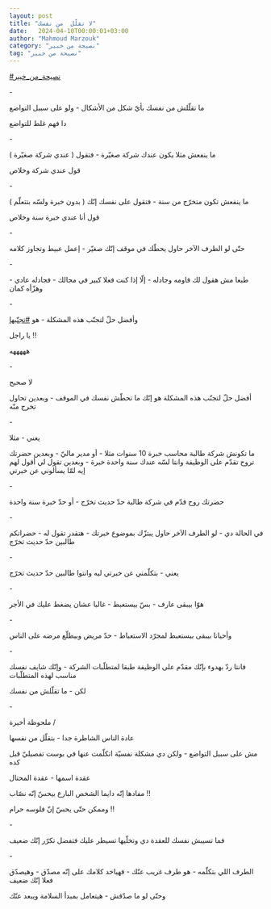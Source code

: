 ```yaml
---
layout: post
title: "لا تقلّل  من نفسك"
date:   2024-04-10T00:00:01+03:00
author: "Mahmoud Marzouk"
category: "نصيحة من خبير"
tag: "نصيحة من خبير"
---
```



[<u>\#نصيحة\_من\_خبير</u>](https://www.facebook.com/hashtag/%D9%86%D8%B5%D9%8A%D8%AD%D8%A9_%D9%85%D9%86_%D8%AE%D8%A8%D9%8A%D8%B1?__eep__=6&__cft__%5b0%5d=AZXU93XyYw4i1cyfVU71NIo_B98lGHjdFUwX9o5YjZKqTujEGlGAWMfcfZTgyqowBcxr9Vfiz8ONcR6KICGasqBWRU9hCzpArTfDUGzj1OVIHo4bBMeQylFosXyHZP99j3DdVxTPyYSRlbo7cMJOqH5kJkwDNCoKWPJcLnrzmwdo66faxucItPeIMhu8-GRBBA0&__tn__=*NK-R)

\-

ما تقلّلش من نفسك بأيّ شكل من الأشكال - ولو على سبيل
التواضع

دا فهم غلط للتواضع

\-

ما ينفعش مثلا يكون عندك شركة صغيّرة - فتقول ( عندي شركة
صغيّرة )

قول عندي شركة وخلاص

\-

ما ينفعش تكون متخرّج من سنة - فتقول على نفسك إنّك ( بدون
خبرة ولسّه بتتعلّم )

قول أنا عندي خبرة سنة وخلاص

\-

حتّى لو الطرف الآخر حاول يحطّك في موقف إنّك صغيّر - إعمل
عبيط وتجاوز كلامه

\-

طبعا مش هقول لك قاومه وجادله - إلّا إذا كنت فعلا كبير في
مجالك - فجادله عادي - وهزّأه كمان

\-

وأفضل حلّ لتجنّب هذه المشكلة - هو
[<u>\#تجنّبها</u>](https://www.facebook.com/hashtag/%D8%AA%D8%AC%D9%86%D9%91%D8%A8%D9%87%D8%A7?__eep__=6&__cft__%5b0%5d=AZXU93XyYw4i1cyfVU71NIo_B98lGHjdFUwX9o5YjZKqTujEGlGAWMfcfZTgyqowBcxr9Vfiz8ONcR6KICGasqBWRU9hCzpArTfDUGzj1OVIHo4bBMeQylFosXyHZP99j3DdVxTPyYSRlbo7cMJOqH5kJkwDNCoKWPJcLnrzmwdo66faxucItPeIMhu8-GRBBA0&__tn__=*NK-R)

يا راجل !!

هههههه

\-

لا صحيح

أفضل حلّ لتجنّب هذه المشكلة هو إنّك ما تحطّش نفسك في
الموقف - وبعدين تحاول تخرج منّه

\-

يعني - مثلا

ما تكونش شركة طالبة محاسب خبرة 10 سنوات مثلا - أو مدير
ماليّ - وبعدين حضرتك تروح تقدّم على الوظيفة وانتا لسّه عندك سنة واحدة
خبرة - وبعدين تقول لي أقول لهم إيه لمّا يسألوني عن خبرتي

\-

حضرتك روح قدّم في شركة طالبة حدّ حديث تخرّج - أو حدّ خبرة
سنة واحدة

\-

في الحالة دي - لو الطرف الآخر حاول يبتزّك بموضوع خبرتك -
هتقدر تقول له - حضراتكم طالبين حدّ حديث تخرّج

\-

يعني - بتكلّمني عن خبرتي ليه وانتوا طالبين حدّ حديث
تخرّج

\-

هوّا بيبقى عارف - بسّ بيستعبط -
غالبا عشان يضغط عليك في الأجر

\-

وأحيانا بيبقى بيستعبط لمجرّد الاستعباط - حدّ مريض وبيطلّع
مرضه على الناس

\-

فانتا ردّ بهدوء بإنّك مقدّم على الوظيفة طبقا لمتطلّبات
الشركة - وإنّك شايف نفسك مناسب لهذه المتطلّبات

لكن - ما تقلّلش من نفسك

\-

ملحوظة أخيرة /

عادة الناس الشاطرة جدا - بتقلّل من نفسها

مش على سبيل التواضع - ولكن دي مشكلة نفسيّة اتكلّمت عنها في
بوست تفصيليّ قبل كده

عقدة اسمها - عقدة المحتال

مفادها إنّه دايما الشخص البارع بيحسّ إنّه نصّاب !!

وممكن حتّى يحسّ إنّ فلوسه حرام !!

\-

فما تسيبش نفسك للعقدة دي وتخلّيها تسيطر عليك فتفضل تكرّر
إنّك ضعيف

\-

الطرف اللي بتكلّمه - هو طرف غريب عنّك - فهياخد كلامك على
إنّه مصدّق - وهيصدّق فعلا إنّك ضعيف

وحتّى لو ما صدّقش - هيتعامل بمبدأ السلامة ويبعد عنّك
